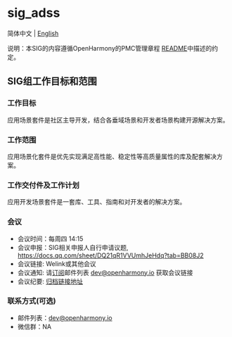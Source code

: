# sig_adss
简体中文 | [English](./sig_adss.md)

说明：本SIG的内容遵循OpenHarmony的PMC管理章程 [README](../../zh/pmc.md)中描述的约定。

## SIG组工作目标和范围

### 工作目标
应用场景套件是社区主导开发，结合各垂域场景和开发者场景构建开源解决方案。

### 工作范围
应用场景化套件是优先实现满足高性能、稳定性等高质量属性的库及配套解决方案。

### 工作交付件及工作计划
应用开发场景套件是一套库、工具、指南和对开发者的解决方案。

### 会议
 - 会议时间：每周四 14:15
 - 会议申报：SIG相关申报人自行申请议题, https://docs.qq.com/sheet/DQ21qR1VVUmhJeHdq?tab=BB08J2
 - 会议链接: Welink或其他会议
 - 会议通知: 请[订阅](https://lists.openatom.io/postorius/lists/dev.openharmony.io)邮件列表 dev@openharmony.io 获取会议链接
 - 会议纪要: [归档链接地址](https://gitee.com/openharmony-sig/sig-content)

### 联系方式(可选)

- 邮件列表：dev@openharmony.io
- 微信群：NA

